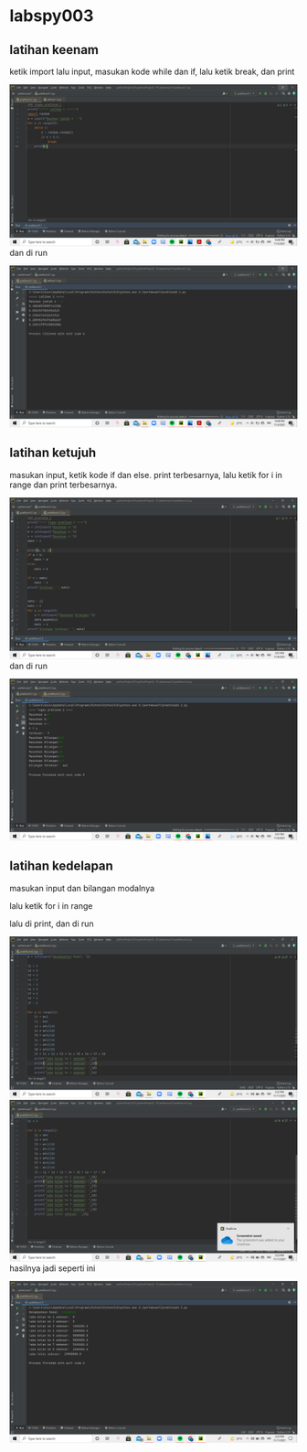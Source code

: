 # labspy003

## latihan keenam 
ketik import lalu input, masukan kode while dan if, lalu ketik break, dan print <p>
![gambar 10](screenshot/ss31.png)
dan di run <p>
![gambar 11](screenshot/ss311.png)


## latihan ketujuh 
masukan input, ketik kode if dan else. print terbesarnya, lalu ketik for i in range dan print terbesarnya. <p>
![gambar 12](screenshot/ss32.png)
dan di run <p>
![gambar 13](screenshot/ss322.png)


## latihan kedelapan 
masukan input dan bilangan modalnya <p>
lalu ketik for i in range <p>
lalu di print, dan di run <p>
![gambar 14](screenshot/ss33.png)
![gambar 15](screenshot/ss3333.png)
hasilnya jadi seperti ini <p>
![gambar 16](screenshot/ss333.png)
